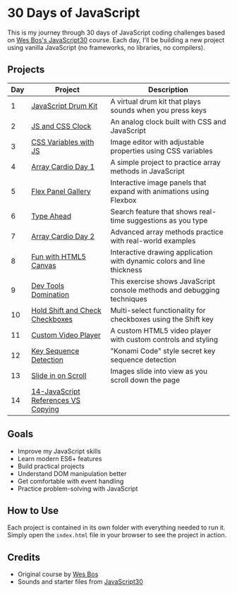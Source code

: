 # 30 Days of JavaScript

This is my journey through 30 days of JavaScript coding challenges based on [Wes Bos's JavaScript30](https://javascript30.com/) course. Each day, I'll be building a new project using vanilla JavaScript (no frameworks, no libraries, no compilers).

## Projects

| Day | Project | Description |
|-----|---------|-------------|
| 1 | [JavaScript Drum Kit](./01-Drum%20Kit) | A virtual drum kit that plays sounds when you press keys |
| 2 | [JS and CSS Clock](./02-JSClock) | An analog clock built with CSS and JavaScript |
| 3 | [CSS Variables with JS](./03-CSS%20Variables) | Image editor with adjustable properties using CSS variables |
| 4 | [Array Cardio Day 1](./04-Array%20Cardio%201) | A simple project to practice array methods in JavaScript |
| 5 | [Flex Panel Gallery](./05-Flex%20Panel%20Gallery) | Interactive image panels that expand with animations using Flexbox |
| 6 | [Type Ahead](./06-Type%20Ahead) | Search feature that shows real-time suggestions as you type |
| 7 | [Array Cardio Day 2](./07-Array%20Cardio%202) | Advanced array methods practice with real-world examples |
| 8 | [Fun with HTML5 Canvas](./08-Fun%20with%20HTML5%20Canvas) | Interactive drawing application with dynamic colors and line thickness |
| 9 | [Dev Tools Domination](./09-Dev%20Tools%20Domination) | This exercise shows JavaScript console methods and debugging techniques |
| 10 | [Hold Shift and Check Checkboxes](./10-Hold%20Shift%20and%20Check%20Checkboxes) | Multi-select functionality for checkboxes using the Shift key |
| 11 | [Custom Video Player](./11-Custom%20Video%20Player) | A custom HTML5 video player with custom controls and styling |
| 12 | [Key Sequence Detection](./12-Key%20Sequence%20Detection) | "Konami Code" style secret key sequence detection |
| 13 | [Slide in on Scroll](./13-Slide%20in%20on%20Scroll) | Images slide into view as you scroll down the page |
| 14 | [14-JavaScript References VS Copying](./14-JavaScript%20References%20VS%20Copying) |  |

## Goals

- Improve my JavaScript skills
- Learn modern ES6+ features
- Build practical projects
- Understand DOM manipulation better
- Get comfortable with event handling
- Practice problem-solving with JavaScript

## How to Use

Each project is contained in its own folder with everything needed to run it. Simply open the `index.html` file in your browser to see the project in action.

## Credits

- Original course by [Wes Bos](https://wesbos.com/)
- Sounds and starter files from [JavaScript30](https://javascript30.com/) 
